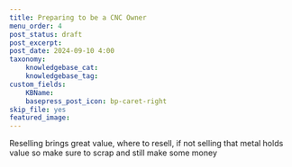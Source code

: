 ```yaml
---
title: Preparing to be a CNC Owner
menu_order: 4
post_status: draft
post_excerpt: 
post_date: 2024-09-10 4:00
taxonomy:
    knowledgebase_cat: 
    knowledgebase_tag:        
custom_fields:
    KBName: 
    basepress_post_icon: bp-caret-right
skip_file: yes
featured_image: 
---
```


Reselling brings great value, where to resell, if not selling that metal holds value so make sure to scrap and still make some money
